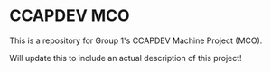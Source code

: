 # CCAPDEV MCO
This is a repository for Group 1's CCAPDEV Machine Project (MCO).

Will update this to include an actual description of this project!
